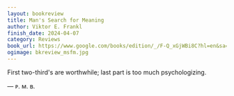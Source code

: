 ```yaml
---
layout: bookreview
title: Man's Search for Meaning
author: Viktor E. Frankl
finish_date: 2024-04-07
category: Reviews
book_url: https://www.google.com/books/edition/_/F-Q_xGjWBi8C?hl=en&sa=X&ved=2ahUKEwjbxKbXq7CDAxVLhIkEHZEoCFAQre8FegUIAxDXAQ
ogimage: bkreview_msfm.jpg
---
```

First two-third's are worthwhile; last part is too much psychologizing.

— ᴘ. ᴍ. ʙ.